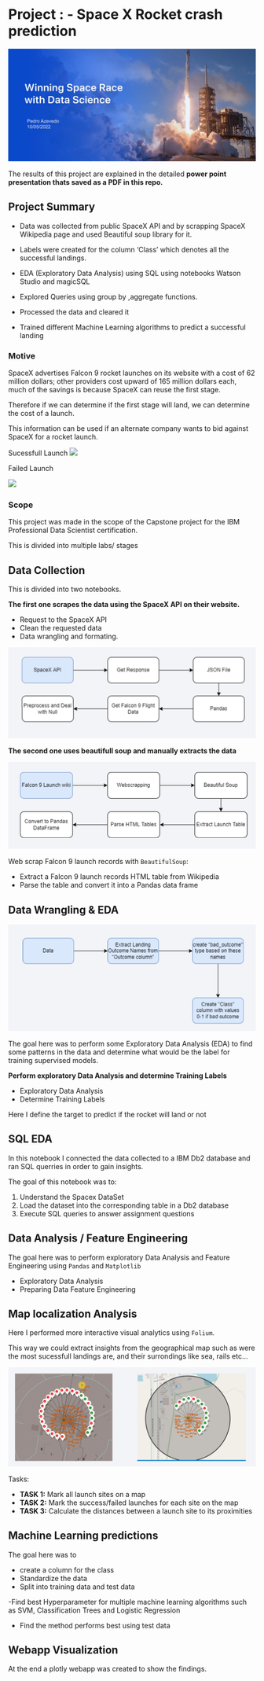 # Project : - Space X Rocket crash prediction

![SPACEX Banner](EDA_Images/spacexbanner.png)

The results of this project are explained in the detailed **power point presentation thats saved as a PDF in this repo.**

## Project Summary

- Data was collected from public SpaceX API and by scrapping SpaceX Wikipedia
page and used Beautiful soup library for it.

- Labels were created for the column ‘Class’ which denotes all the successful
landings.

- EDA (Exploratory Data Analysis) using SQL using notebooks Watson Studio and
magicSQL

- Explored Queries using group by ,aggregate functions.

- Processed the data and cleared it

- Trained different Machine Learning algorithms to predict a successful landing

### Motive

 SpaceX advertises Falcon 9 rocket launches on its website with a cost of 62 million dollars; other providers cost upward of 165 million dollars each, much of the savings is because SpaceX can reuse the first stage. 
 
 Therefore if we can determine if the first stage will land, we can determine the cost of a launch.

  This information can be used if an alternate company wants to bid against SpaceX for a rocket launch.

  Sucessfull Launch
  ![](https://cf-courses-data.s3.us.cloud-object-storage.appdomain.cloud/IBMDeveloperSkillsNetwork-DS0701EN-SkillsNetwork/lab_v2/images/landing\_1.gif)

  Failed Launch

  ![](https://cf-courses-data.s3.us.cloud-object-storage.appdomain.cloud/IBMDeveloperSkillsNetwork-DS0701EN-SkillsNetwork/lab_v2/images/crash.gif)

  ### Scope
  This project was made in the scope of the Capstone project for the IBM  Professional Data Scientist certification.

  This is divided into multiple labs/ stages

  ## Data Collection
  
  This is divided into two notebooks. 
  
  **The first one scrapes the data using the SpaceX API on their website.** 
   

*   Request to the SpaceX API
*   Clean the requested data
*   Data wrangling and formating.

![SPACEX Banner](EDA_Images/RestAPISpaceX.png)



**The second one uses beautifull soup and manually extracts the data** 

![](EDA_Images/wikiwebscrapping.png)


Web scrap Falcon 9 launch records with `BeautifulSoup`:

*   Extract a Falcon 9 launch records HTML table from Wikipedia
*   Parse the table and convert it into a Pandas data frame

## Data Wrangling & EDA

![](EDA_Images/datawrangling.png)

The goal here was to perform some Exploratory Data Analysis (EDA) to find some patterns in the data and determine what would be the label for training supervised models.

**Perform exploratory  Data Analysis and determine Training Labels**

*   Exploratory Data Analysis
*   Determine Training Labels

Here I define the target to predict if the rocket will land or not

## SQL EDA 
In this notebook I connected the data collected to a IBM Db2 database and ran SQL querries in order to gain insights.

The goal of this notebook was to:
1.  Understand the Spacex DataSet
2.  Load the dataset  into the corresponding table in a Db2 database
3.  Execute SQL queries to answer assignment questions


## Data Analysis / Feature Engineering

The goal here was to perform exploratory Data Analysis and Feature Engineering using `Pandas` and `Matplotlib`

*   Exploratory Data Analysis
*   Preparing Data  Feature Engineering


## Map localization Analysis
Here I performed more interactive visual analytics using `Folium`. 


This way we could extract insights from the geographical map such as were the most sucessfull landings are, and their surrondings like sea, rails etc...

![](EDA_Images/sucessratebylocation.png)

Tasks:

*   **TASK 1:** Mark all launch sites on a map
*   **TASK 2:** Mark the success/failed launches for each site on the map
*   **TASK 3:** Calculate the distances between a launch site to its proximities


## Machine Learning predictions

The goal here was to 

*   create a column for the class
*   Standardize the data
*   Split into training data and test data

\-Find best Hyperparameter for multiple machine learning algorithms such as  SVM, Classification Trees and Logistic Regression

*   Find the method performs best using test data


## Webapp Visualization 
At the end a plotly webapp was created to show the findings.
